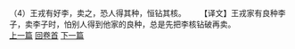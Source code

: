 （4）王戎有好李，卖之，恐人得其种，恒钻其核。
　　【译文】王戎家有良种李子，卖李子时，怕别人得到他家的良种，总是先把李核钻破再卖。
<br>[上一篇](29_3) [回卷首](29_0) [下一篇](29_5)
